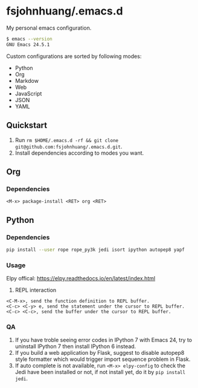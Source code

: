 # fsjohnhuang/.emacs.d
My personal emacs configuration.

``` bash
$ emacs --version
GNU Emacs 24.5.1
```

Custom configurations are sorted by following modes:
* Python
* Org
* Markdow
* Web
* JavaScript
* JSON
* YAML

## Quickstart

1. Run `rm $HOME/.emacs.d -rf && git clone git@github.com:fsjohnhuang/.emacs.d.git`.
2. Install dependencies according to modes you want.

## Org
### Dependencies

``` elisp
<M-x> package-install <RET> org <RET>
```
  
## Python
### Dependencies

``` bash
pip install --user rope rope_py3k jedi isort ipython autopep8 yapf
```

### Usage

Elpy offical: https://elpy.readthedocs.io/en/latest/index.html

1. REPL interaction
``` elisp
<C-M-x>, send the function definition to REPL buffer.
<C-c> <C-y> e, send the statement under the cursor to REPL buffer.
<C-c> <C-c>, send the buffer under the cursor to REPL buffer.
```

### QA

1. If you have troble seeing error codes in IPython 7 with Emacs 24, try to uninstall IPython 7 then install IPython 6 instead.
2. If you build a web application by Flask, suggest to disable autopep8 style formatter which would trigger import sequence problem in Flask.
3. If auto complete is not available, run `<M-x> elpy-config` to check the Jedi have been installed or not, if not install yet, do it by `pip install jedi`.
